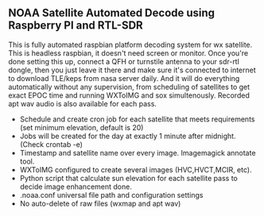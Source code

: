 ## NOAA Satellite Automated Decode using Raspberry PI and RTL-SDR

This is fully automated raspbian platform decoding system for wx satellite. This is headless raspbian, it doesn't need screen or monitor. Once you're done setting this up, connect a QFH or turnstile antenna to your sdr-rtl dongle, then you just leave it there and make sure it's connected to internet to download TLE/keps from nasa server daily. And it will do everything automatically without any supervision, from scheduling of satellites to get exact EPOC time and running WXToIMG and sox simultenously. Recorded apt wav audio is also available for each pass.

- Schedule and create cron job for each satellite that meets requirements (set minimum elevation, default is 20)
- Jobs will be created for the day at exactly 1 minute after midnight. (Check crontab -e)
- Timestamp and satellite name over every image. Imagemagick annotate tool.
- WXToIMG configured to create several images (HVC,HVCT,MCIR, etc).
- Python script that calculate sun elevation for each satellite pass to decide image enhancement done.
- .noaa.conf universal file path and configuration settings
- No auto-delete of raw files (wxmap and apt wav)
